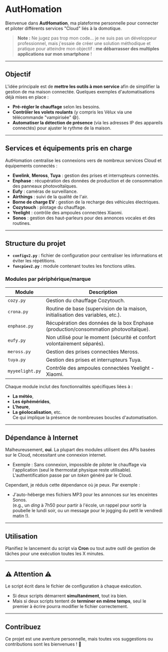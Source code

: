 # AutHomation

Bienvenue dans **AutHomation**, ma plateforme personnelle pour connecter et piloter différents services "Cloud" liés à la domotique.  

> **Note :** Ne jugez pas trop mon code… je ne suis pas un développeur professionnel, mais j'essaie de créer une solution méthodique et pratique pour atteindre mon objectif : **me débarrasser des multiples applications sur mon smartphone** !

---

## Objectif

L'idée principale est de **mettre les outils à mon service** afin de simplifier la gestion de ma maison connectée. Quelques exemples d'automatisations déjà mises en place :  
- **Pré-régler le chauffage** selon les besoins.  
- **Contrôler les volets roulants** (y compris les Vélux via une télécommande "vampirisée" 😄).  
- **Automatiser la détection de présence** (via les adresses IP des appareils connectés) pour ajuster le rythme de la maison.

---

## Services et équipements pris en charge

AutHomation centralise les connexions vers de nombreux services Cloud et équipements connectés :  
- **Ewelink**, **Meross**, **Tuya** : gestion des prises et interrupteurs connectés.  
- **Enphase** : récupération des données de production et de consommation des panneaux photovoltaïques.  
- **Eufy** : caméras de surveillance.  
- **Airthings** : suivi de la qualité de l'air.  
- **Borne de charge EV** : gestion de la recharge des véhicules électriques.  
- **Cozytouch** : pilotage du chauffage.  
- **Yeelight** : contrôle des ampoules connectées Xiaomi.  
- **Sonos** : gestion des haut-parleurs pour des annonces vocales et des routines.  

---

## Structure du projet

- **`configv2.py`** : fichier de configuration pour centraliser les informations et éviter les répétitions.  
- **`funcpiev2.py`** : module contenant toutes les fonctions utiles.  

### Modules par périphérique/marque

| Module       | Description                                                                                 |
|--------------|---------------------------------------------------------------------------------------------|
| `cozy.py`    | Gestion du chauffage Cozytouch.                                                            |
| `crona.py`   | Routine de base (supervision de la maison, initialisation des variables, etc.).             |
| `enphase.py` | Récupération des données de la box Enphase (production/consommation photovoltaïque).        |
| `eufy.py`    | Non utilisé pour le moment (sécurité et confort volontairement séparés).                    |
| `meross.py`  | Gestion des prises connectées Meross.                                                      |
| `tuya.py`    | Gestion des prises et interrupteurs Tuya.                                                  |
| `myyeelight.py` | Contrôle des ampoules connectées Yeelight - Xiaomi.                                     |

Chaque module inclut des fonctionnalités spécifiques liées à :  
- **La météo**,  
- **Les éphémérides**,  
- **L'heure**,  
- **La géolocalisation**, etc.  
Ce qui implique la présence de nombreuses boucles d'automatisation.

---

## Dépendance à Internet

Malheureusement, **oui**. La plupart des modules utilisent des APIs basées sur le Cloud, nécessitant une connexion internet.  
- Exemple : Sans connexion, impossible de piloter le chauffage via l'application (seul le thermostat physique reste utilisable). L'authentification passe par un *token* généré par le Cloud.  

Cependant, je réduis cette dépendance où je peux. Par exemple :  
- J'auto-héberge mes fichiers MP3 pour les annonces sur les enceintes Sonos.  
  (e.g., un *ding* à 7h50 pour partir à l'école, un rappel pour sortir la poubelle le lundi soir, ou un message pour le jogging du petit le vendredi matin !).

---

## Utilisation

Planifiez le lancement du script via **Cron** ou tout autre outil de gestion de tâches pour une exécution toutes les X minutes.  

---

## ⚠️ Attention ⚠️

Le script écrit dans le fichier de configuration à chaque exécution.  
- Si deux scripts démarrent **simultanément**, tout ira bien.  
- Mais si deux scripts tentent de **terminer en même temps**, seul le premier à écrire pourra modifier le fichier correctement.

---

## Contribuez

Ce projet est une aventure personnelle, mais toutes vos suggestions ou contributions sont les bienvenues ! 🌟
